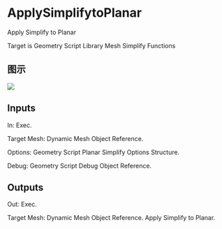 # ApplySimplifytoPlanar

Apply Simplify to Planar

Target is Geometry Script Library Mesh Simplify Functions

## 图示

![]($-20221218-19131637.png)

## Inputs

In: Exec.

Target Mesh: Dynamic Mesh Object Reference.

Options: Geometry Script Planar Simplify Options Structure.

Debug: Geometry Script Debug Object Reference.  

## Outputs

Out: Exec.

Target Mesh: Dynamic Mesh Object Reference. Apply Simplify to Planar.

